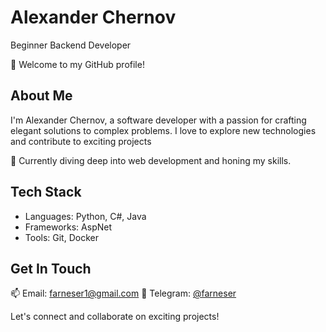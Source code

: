 # Alexander Chernov

Beginner Backend Developer

👋 Welcome to my GitHub profile!

## About Me

I'm Alexander Chernov, a software developer with a passion for crafting elegant solutions to complex problems. I love to explore new technologies and contribute to exciting projects

🌱 Currently diving deep into web development and honing my skills.

## Tech Stack

- Languages: Python, C#, Java
- Frameworks: AspNet
- Tools: Git, Docker

## Get In Touch

📫 Email: farneser1@gmail.com
💬 Telegram: [@farneser](https://t.me/farneser)

Let's connect and collaborate on exciting projects!

